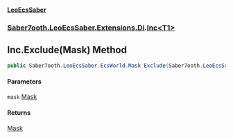 #### [LeoEcsSaber](index.md 'index')
### [Saber7ooth.LeoEcsSaber.Extensions.Di](Saber7ooth.LeoEcsSaber.Extensions.Di.md 'Saber7ooth.LeoEcsSaber.Extensions.Di').[Inc&lt;T1&gt;](Inc_T1_.md 'Saber7ooth.LeoEcsSaber.Extensions.Di.Inc<T1>')

## Inc<T1>.Exclude(Mask) Method

```csharp
public Saber7ooth.LeoEcsSaber.EcsWorld.Mask Exclude(Saber7ooth.LeoEcsSaber.EcsWorld.Mask mask);
```
#### Parameters

<a name='Saber7ooth.LeoEcsSaber.Extensions.Di.Inc_T1_.Exclude(Saber7ooth.LeoEcsSaber.EcsWorld.Mask).mask'></a>

`mask` [Mask](EcsWorld.Mask.md 'Saber7ooth.LeoEcsSaber.EcsWorld.Mask')

#### Returns
[Mask](EcsWorld.Mask.md 'Saber7ooth.LeoEcsSaber.EcsWorld.Mask')